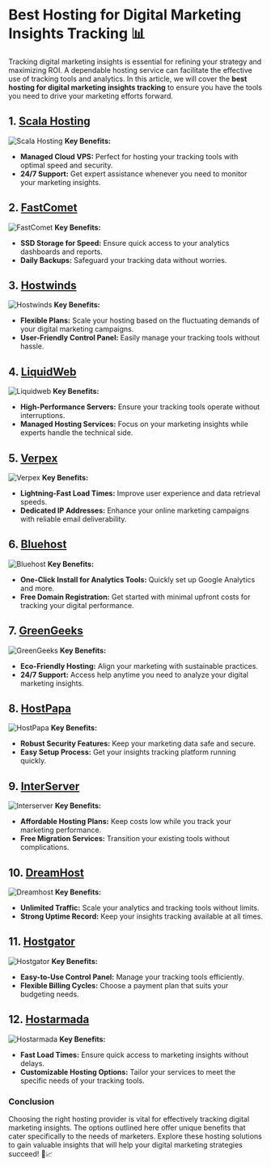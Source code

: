 # Best Hosting for Digital Marketing Insights Tracking 📊

Tracking digital marketing insights is essential for refining your strategy and maximizing ROI. A dependable hosting service can facilitate the effective use of tracking tools and analytics. In this article, we will cover the **best hosting for digital marketing insights tracking** to ensure you have the tools you need to drive your marketing efforts forward.

## 1. [Scala Hosting](https://snipitx.com/scala-jy)
![Scala Hosting](https://i.imgur.com/uJ5JIK3.png "Scala Web Hosting")
**Key Benefits:**
- **Managed Cloud VPS:** Perfect for hosting your tracking tools with optimal speed and security.
- **24/7 Support:** Get expert assistance whenever you need to monitor your marketing insights.

## 2. [FastComet](https://snipitx.com/fastcomet-jy)
![FastComet](https://i.imgur.com/7qgXuWp.png "FastComet Hosting")
**Key Benefits:**
- **SSD Storage for Speed:** Ensure quick access to your analytics dashboards and reports.
- **Daily Backups:** Safeguard your tracking data without worries.

## 3. [Hostwinds](https://snipitx.com/hostwinds-jy)
![Hostwinds](https://i.imgur.com/53aSNXx.jpeg "Hostwinds Hosting")
**Key Benefits:**
- **Flexible Plans:** Scale your hosting based on the fluctuating demands of your digital marketing campaigns.
- **User-Friendly Control Panel:** Easily manage your tracking tools without hassle.

## 4. [LiquidWeb](https://snipitx.com/liquidweb-jy)
![Liquidweb](https://i.imgur.com/4IvT9SC.jpeg "Liquidweb Hosting")
**Key Benefits:**
- **High-Performance Servers:** Ensure your tracking tools operate without interruptions.
- **Managed Hosting Services:** Focus on your marketing insights while experts handle the technical side.

## 5. [Verpex](https://snipitx.com/verpex-jy)
![Verpex](https://i.imgur.com/6x5LhiS.jpeg "Verpex Hosting")
**Key Benefits:**
- **Lightning-Fast Load Times:** Improve user experience and data retrieval speeds.
- **Dedicated IP Addresses:** Enhance your online marketing campaigns with reliable email deliverability.

## 6. [Bluehost](https://snipitx.com/bluehost-jy)
![Bluehost](https://i.imgur.com/PasFF9E.jpeg "Bluehost Hosting")
**Key Benefits:**
- **One-Click Install for Analytics Tools:** Quickly set up Google Analytics and more.
- **Free Domain Registration:** Get started with minimal upfront costs for tracking your digital performance.

## 7. [GreenGeeks](https://snipitx.com/greengeeks-jy)
![GreenGeeks](https://i.imgur.com/eEwuntu.jpg "GreenGeeks Hosting")
**Key Benefits:**
- **Eco-Friendly Hosting:** Align your marketing with sustainable practices.
- **24/7 Support:** Access help anytime you need to analyze your digital marketing insights.

## 8. [HostPapa](https://snipitx.com/hostpapa-jy)
![HostPapa](https://i.imgur.com/ouDTkvl.jpeg "HostPapa Hosting")
**Key Benefits:**
- **Robust Security Features:** Keep your marketing data safe and secure.
- **Easy Setup Process:** Get your insights tracking platform running quickly.

## 9. [InterServer](https://snipitx.com/interserver-jy)
![Interserver](https://i.imgur.com/OM5dOEW.jpeg "Interserver Hosting")
**Key Benefits:**
- **Affordable Hosting Plans:** Keep costs low while you track your marketing performance.
- **Free Migration Services:** Transition your existing tools without complications.

## 10. [DreamHost](https://snipitx.com/dreamhost-jy)
![Dreamhost](https://i.imgur.com/rXIg8ip.jpeg "Dreamhost Hosting")
**Key Benefits:**
- **Unlimited Traffic:** Scale your analytics and tracking tools without limits.
- **Strong Uptime Record:** Keep your insights tracking available at all times.

## 11. [Hostgator](https://snipitx.com/hostgator-jy)
![Hostgator](https://i.imgur.com/BcVkH57.jpeg "Hostgator Hosting")
**Key Benefits:**
- **Easy-to-Use Control Panel:** Manage your tracking tools efficiently.
- **Flexible Billing Cycles:** Choose a payment plan that suits your budgeting needs.

## 12. [Hostarmada](https://snipitx.com/hostarmada-jy)
![Hostarmada](https://i.imgur.com/KFbdf3o.jpeg "Hostarmada Hosting")
**Key Benefits:**
- **Fast Load Times:** Ensure quick access to marketing insights without delays.
- **Customizable Hosting Options:** Tailor your services to meet the specific needs of your tracking tools.

### Conclusion
Choosing the right hosting provider is vital for effectively tracking digital marketing insights. The options outlined here offer unique benefits that cater specifically to the needs of marketers. Explore these hosting solutions to gain valuable insights that will help your digital marketing strategies succeed! 🚀📈
